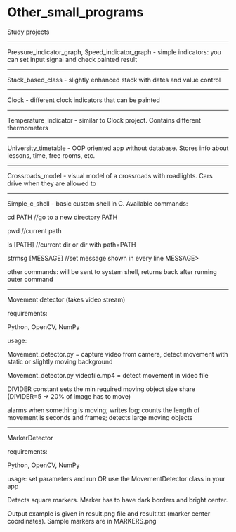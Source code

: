 # Other_small_programs
Study projects

---------------------------------------------------------------
Pressure_indicator_graph, Speed_indicator_graph - simple indicators:
you can set input signal and check painted result

---------------------------------------------------------------
Stack_based_class - slightly enhanced stack with dates and value control

---------------------------------------------------------------
Clock - different clock indicators that can be painted

---------------------------------------------------------------
Temperature_indicator - similar to Clock project. Contains different thermometers

---------------------------------------------------------------
University_timetable - OOP oriented app without database. Stores info about lessons, time, free rooms, etc.

---------------------------------------------------------------
Crossroads_model - visual model of a crossroads with roadlights.
Cars drive when they are allowed to

---------------------------------------------------------------
Simple_c_shell - basic custom shell in C.
Available commands:

cd PATH          //go to a new directory PATH

pwd          //current path

ls [PATH]          //current dir or dir with path=PATH

strmsg [MESSAGE]      //set message shown in every line MESSAGE>

other commands: will be sent to system shell, returns back after running outer command

---------------------------------------------------------------
Movement detector (takes video stream)

requirements:

Python, OpenCV, NumPy

usage:

Movement_detector.py             =               capture video from camera, detect movement with static or slightly moving background

Movement_detector.py videofile.mp4       =       detect movement in video file 

DIVIDER constant sets the min required moving object size share (DIVIDER=5 -> 20% of image has to move)

alarms when something is moving; writes log; counts the length of movement is seconds and frames; detects large moving objects 

---------------------------------------------------------------
MarkerDetector

requirements:

Python, OpenCV, NumPy

usage: 
set parameters and run
OR
use the MovementDetector class in your app

Detects square markers. Marker has to have dark borders and bright center.

Output example is given in result.png file and result.txt (marker center coordinates). Sample markers are in MARKERS.png